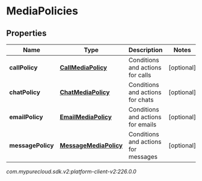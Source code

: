 # MediaPolicies


## Properties

| Name | Type | Description | Notes |
| ------------ | ------------- | ------------- | ------------- |
| **callPolicy** | [**CallMediaPolicy**](CallMediaPolicy) | Conditions and actions for calls |  [optional] |
| **chatPolicy** | [**ChatMediaPolicy**](ChatMediaPolicy) | Conditions and actions for chats |  [optional] |
| **emailPolicy** | [**EmailMediaPolicy**](EmailMediaPolicy) | Conditions and actions for emails |  [optional] |
| **messagePolicy** | [**MessageMediaPolicy**](MessageMediaPolicy) | Conditions and actions for messages |  [optional] |




_com.mypurecloud.sdk.v2:platform-client-v2:226.0.0_
